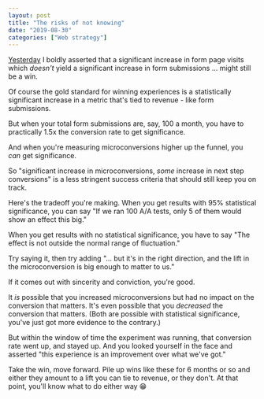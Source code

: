 ```yaml
---
layout: post
title: "The risks of not knowing"
date: "2019-08-30"
categories: ["Web strategy"]
---
```


[Yesterday](https://briandavidhall.com/the-not-knowing/) I boldly asserted that a significant increase in form page visits which _doesn't_ yield a significant increase in form submissions ... might still be a win.

Of course the gold standard for winning experiences is a statistically significant increase in a metric that's tied to revenue - like form submissions.

But when your total form submissions are, say, 100 a month, you have to practically 1.5x the conversion rate to get significance.

And when you're measuring microconversions higher up the funnel, you _can_ get significance.

So "significant increase in microconversions, _some_ increase in next step conversions" is a less stringent success criteria that should still keep you on track.

Here's the tradeoff you're making. When you get results with 95% statistical significance, you can say "If we ran 100 A/A tests, only 5 of them would show an effect this big."

When you get results with no statistical significance, you have to say "The effect is not outside the normal range of fluctuation."

Try saying it, then try adding "... but it's in the right direction, and the lift in the microconversion is big enough to matter to us."

If it comes out with sincerity and conviction, you're good.

It _is_ possible that you increased microconversions but had no impact on the conversion that matters. It's even possible that you _decreased_ the conversion that matters. (Both are possible with statistical significance, you've just got more evidence to the contrary.)

But within the window of time the experiment was running, that conversion rate went up, and stayed up. And you looked yourself in the face and asserted "this experience is an improvement over what we've got."

Take the win, move forward. Pile up wins like these for 6 months or so and either they amount to a lift you can tie to revenue, or they don't. At that point, you'll know what to do either way 😁
